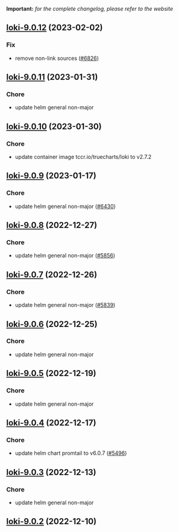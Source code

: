 **Important:**
*for the complete changelog, please refer to the website*




## [loki-9.0.12](https://github.com/truecharts/charts/compare/loki-9.0.11...loki-9.0.12) (2023-02-02)

### Fix

- remove non-link sources ([#6826](https://github.com/truecharts/charts/issues/6826))
  
  


## [loki-9.0.11](https://github.com/truecharts/charts/compare/loki-9.0.10...loki-9.0.11) (2023-01-31)

### Chore

- update helm general non-major
  
  


## [loki-9.0.10](https://github.com/truecharts/charts/compare/loki-9.0.9...loki-9.0.10) (2023-01-30)

### Chore

- update container image tccr.io/truecharts/loki to v2.7.2
  
  


## [loki-9.0.9](https://github.com/truecharts/charts/compare/loki-9.0.8...loki-9.0.9) (2023-01-17)

### Chore

- update helm general non-major ([#6430](https://github.com/truecharts/charts/issues/6430))
  
  


## [loki-9.0.8](https://github.com/truecharts/charts/compare/loki-9.0.7...loki-9.0.8) (2022-12-27)

### Chore

- update helm general non-major ([#5856](https://github.com/truecharts/charts/issues/5856))
  
  


## [loki-9.0.7](https://github.com/truecharts/charts/compare/loki-9.0.6...loki-9.0.7) (2022-12-26)

### Chore

- update helm general non-major ([#5839](https://github.com/truecharts/charts/issues/5839))
  
  


## [loki-9.0.6](https://github.com/truecharts/charts/compare/loki-9.0.5...loki-9.0.6) (2022-12-25)

### Chore

- update helm general non-major
  
  


## [loki-9.0.5](https://github.com/truecharts/charts/compare/loki-9.0.4...loki-9.0.5) (2022-12-19)

### Chore

- update helm general non-major
  
  


## [loki-9.0.4](https://github.com/truecharts/charts/compare/loki-9.0.3...loki-9.0.4) (2022-12-17)

### Chore

- update helm chart promtail to v6.0.7 ([#5496](https://github.com/truecharts/charts/issues/5496))
  
  


## [loki-9.0.3](https://github.com/truecharts/charts/compare/loki-9.0.2...loki-9.0.3) (2022-12-13)

### Chore

- update helm general non-major
  
  


## [loki-9.0.2](https://github.com/truecharts/charts/compare/loki-9.0.1...loki-9.0.2) (2022-12-10)


